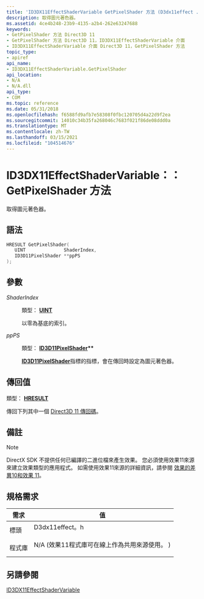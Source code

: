 ```yaml
---
title: 'ID3DX11EffectShaderVariable GetPixelShader 方法 (D3dx11effect .h) '
description: 取得圖元著色器。
ms.assetid: 4ce4b248-23b9-4135-a2b4-262e63247688
keywords:
- GetPixelShader 方法 Direct3D 11
- GetPixelShader 方法 Direct3D 11，ID3DX11EffectShaderVariable 介面
- ID3DX11EffectShaderVariable 介面 Direct3D 11，GetPixelShader 方法
topic_type:
- apiref
api_name:
- ID3DX11EffectShaderVariable.GetPixelShader
api_location:
- N/A
- N/A.dll
api_type:
- COM
ms.topic: reference
ms.date: 05/31/2018
ms.openlocfilehash: f6588fd9afb7e58308f0fbc120705d4a22d9f2ea
ms.sourcegitcommit: 14010c34b35fa268046c7683f021f86de08ddd0a
ms.translationtype: MT
ms.contentlocale: zh-TW
ms.lasthandoff: 03/15/2021
ms.locfileid: "104514676"
---
```

# <a name="id3dx11effectshadervariablegetpixelshader-method"></a>ID3DX11EffectShaderVariable：： GetPixelShader 方法

取得圖元著色器。

## <a name="syntax"></a>語法


```C++
HRESULT GetPixelShader(
   UINT              ShaderIndex,
   ID3D11PixelShader **ppPS
);
```



## <a name="parameters"></a>參數

<dl> <dt>

*ShaderIndex* 
</dt> <dd>

類型： **[ **UINT**](/windows/desktop/WinProg/windows-data-types)**

以零為基底的索引。

</dd> <dt>

*ppPS* 
</dt> <dd>

類型： **[ **ID3D11PixelShader**](/windows/win32/api/d3d11/nn-d3d11-id3d11pixelshader)\*\***

[**ID3D11PixelShader**](/windows/win32/api/d3d11/nn-d3d11-id3d11pixelshader)指標的指標，會在傳回時設定為圖元著色器。

</dd> </dl>

## <a name="return-value"></a>傳回值

類型： **[ **HRESULT**](https://msdn.microsoft.com/library/Bb401631(v=MSDN.10).aspx)**

傳回下列其中一個 [Direct3D 11 傳回碼](d3d11-graphics-reference-returnvalues.md)。

## <a name="remarks"></a>備註

> [!Note]  
> DirectX SDK 不提供任何已編譯的二進位檔來產生效果。 您必須使用效果11來源來建立效果類型的應用程式。 如需使用效果11來源的詳細資訊，請參閱 [效果的差異10和效果 11](d3d11-graphics-programming-guide-effects-differences.md)。

 

## <a name="requirements"></a>規格需求



| 需求 | 值 |
|--------------------|----------------------------------------------------------------------------------------------------------------------------------------------|
| 標頭<br/>  | <dl> <dt>D3dx11effect。h</dt> </dl>                                                    |
| 程式庫<br/> | <dl> <dt>N/A (效果11程式庫可在線上作為共用來源使用。 ) </dt> </dl> |



## <a name="see-also"></a>另請參閱

<dl> <dt>

[ID3DX11EffectShaderVariable](id3dx11effectshadervariable.md)
</dt> </dl>

 

